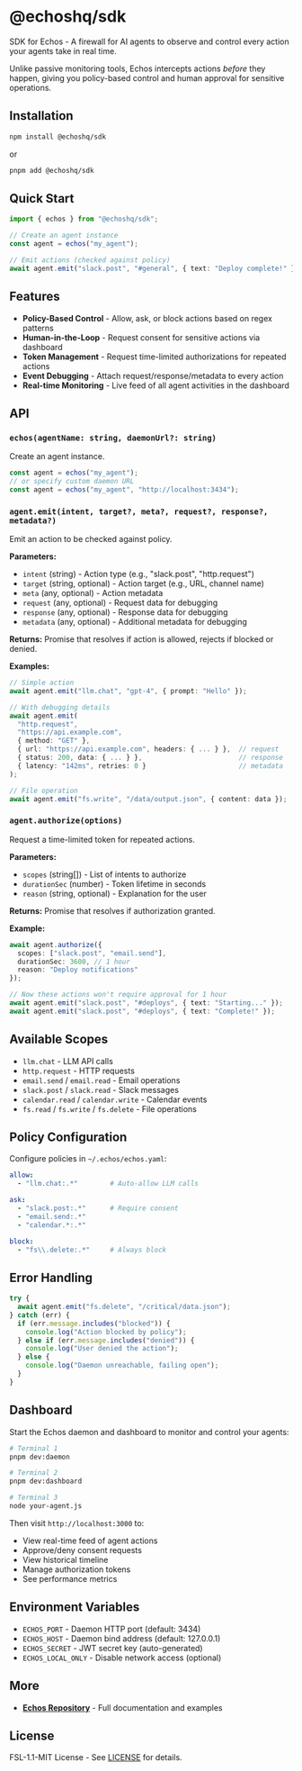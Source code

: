 # @echoshq/sdk

SDK for Echos - A firewall for AI agents to observe and control every action your agents take in real time.

Unlike passive monitoring tools, Echos intercepts actions *before* they happen, giving you policy-based control and human approval for sensitive operations.


## Installation

```bash
npm install @echoshq/sdk
```

or

```bash
pnpm add @echoshq/sdk
```

## Quick Start

```typescript
import { echos } from "@echoshq/sdk";

// Create an agent instance
const agent = echos("my_agent");

// Emit actions (checked against policy)
await agent.emit("slack.post", "#general", { text: "Deploy complete!" });
```

## Features

- **Policy-Based Control** - Allow, ask, or block actions based on regex patterns
- **Human-in-the-Loop** - Request consent for sensitive actions via dashboard
- **Token Management** - Request time-limited authorizations for repeated actions
- **Event Debugging** - Attach request/response/metadata to every action
- **Real-time Monitoring** - Live feed of all agent activities in the dashboard

## API

### `echos(agentName: string, daemonUrl?: string)`

Create an agent instance.

```typescript
const agent = echos("my_agent");
// or specify custom daemon URL
const agent = echos("my_agent", "http://localhost:3434");
```

### `agent.emit(intent, target?, meta?, request?, response?, metadata?)`

Emit an action to be checked against policy.

**Parameters:**
- `intent` (string) - Action type (e.g., "slack.post", "http.request")
- `target` (string, optional) - Action target (e.g., URL, channel name)
- `meta` (any, optional) - Action metadata
- `request` (any, optional) - Request data for debugging
- `response` (any, optional) - Response data for debugging
- `metadata` (any, optional) - Additional metadata for debugging

**Returns:** Promise that resolves if action is allowed, rejects if blocked or denied.

**Examples:**

```typescript
// Simple action
await agent.emit("llm.chat", "gpt-4", { prompt: "Hello" });

// With debugging details
await agent.emit(
  "http.request",
  "https://api.example.com",
  { method: "GET" },
  { url: "https://api.example.com", headers: { ... } },  // request
  { status: 200, data: { ... } },                        // response
  { latency: "142ms", retries: 0 }                       // metadata
);

// File operation
await agent.emit("fs.write", "/data/output.json", { content: data });
```

### `agent.authorize(options)`

Request a time-limited token for repeated actions.

**Parameters:**
- `scopes` (string[]) - List of intents to authorize
- `durationSec` (number) - Token lifetime in seconds
- `reason` (string, optional) - Explanation for the user

**Returns:** Promise that resolves if authorization granted.

**Example:**

```typescript
await agent.authorize({
  scopes: ["slack.post", "email.send"],
  durationSec: 3600, // 1 hour
  reason: "Deploy notifications"
});

// Now these actions won't require approval for 1 hour
await agent.emit("slack.post", "#deploys", { text: "Starting..." });
await agent.emit("slack.post", "#deploys", { text: "Complete!" });
```

## Available Scopes

- `llm.chat` - LLM API calls
- `http.request` - HTTP requests
- `email.send` / `email.read` - Email operations
- `slack.post` / `slack.read` - Slack messages
- `calendar.read` / `calendar.write` - Calendar events
- `fs.read` / `fs.write` / `fs.delete` - File operations

## Policy Configuration

Configure policies in `~/.echos/echos.yaml`:

```yaml
allow:
  - "llm.chat:.*"        # Auto-allow LLM calls

ask:
  - "slack.post:.*"      # Require consent
  - "email.send:.*"
  - "calendar.*:.*"

block:
  - "fs\\.delete:.*"     # Always block
```

## Error Handling

```typescript
try {
  await agent.emit("fs.delete", "/critical/data.json");
} catch (err) {
  if (err.message.includes("blocked")) {
    console.log("Action blocked by policy");
  } else if (err.message.includes("denied")) {
    console.log("User denied the action");
  } else {
    console.log("Daemon unreachable, failing open");
  }
}
```

## Dashboard

Start the Echos daemon and dashboard to monitor and control your agents:

```bash
# Terminal 1
pnpm dev:daemon

# Terminal 2  
pnpm dev:dashboard

# Terminal 3
node your-agent.js
```

Then visit `http://localhost:3000` to:
- View real-time feed of agent actions
- Approve/deny consent requests
- View historical timeline
- Manage authorization tokens
- See performance metrics

## Environment Variables

- `ECHOS_PORT` - Daemon HTTP port (default: 3434)
- `ECHOS_HOST` - Daemon bind address (default: 127.0.0.1)
- `ECHOS_SECRET` - JWT secret key (auto-generated)
- `ECHOS_LOCAL_ONLY` - Disable network access (optional)

## More

- **[Echos Repository](https://github.com/kagehq/echos)** - Full documentation and examples

## License

FSL-1.1-MIT License - See [LICENSE](https://github.com/kagehq/echos/blob/main/LICENSE) for details.

